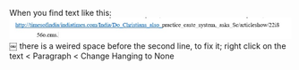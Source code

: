 When you find text like this: 
![image](C6183ACE-B95D-4A99-BCCC-56B207114A5F.jpg)￼
there is a weired space before the second line, to fix it; right click on the text < Paragraph < Change Hanging to None

